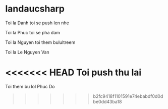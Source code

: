 # landaucsharp

Toi la Danh toi se push len nhe

Toi la Phuc toi se pha dam 

Toi la Nguyen toi them bulultreem

Toi la Le Nguyen Van

<<<<<<< HEAD
Toi push thu lai
=======
Toi them bu lol Phuc Do
>>>>>>> b2fc9418f1101591e74ebabdf0d0dbe0dd43ba18
